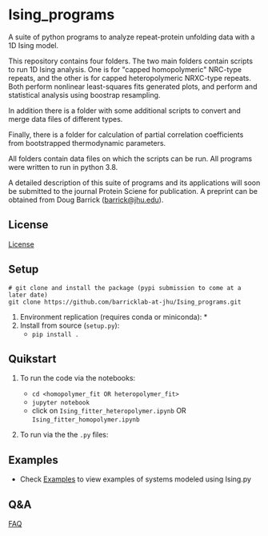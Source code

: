 # Ising_programs

A suite of python programs to analyze repeat-protein unfolding data with a 1D Ising model.

This repository contains four folders.  The two main folders contain scripts to run 1D Ising analysis.
One is for "capped homopolymeric" NRC-type repeats, and the other is for capped heteropolymeric NRXC-type repeats.
Both perform nonlinear least-squares fits generated plots, and perform and statistical analysis using boostrap resampling.

In addition there is a folder with some additional scripts to convert and merge data files of different types.

Finally, there is a folder for calculation of partial correlation coefficients from bootstrapped thermodynamic parameters.

All folders contain data files on which the scripts can be run.  All programs were written to run in python 3.8.

A detailed description of this suite of programs and its applications will soon be submitted to the journal Protein Sciene
for publication.  A preprint can be obtained from Doug Barrick (barrick@jhu.edu).

## License
[License](LICENSE.txt)

## Setup
```
# git clone and install the package (pypi submission to come at a later date)
git clone https://github.com/barricklab-at-jhu/Ising_programs.git
```
1. Environment replication (requires conda or miniconda):
   * 
2. Install from source (```setup.py```):
   * ```pip install .```
## Quikstart
1. To run the code via the notebooks:
   * ```cd <homopolymer_fit OR heteropolymer_fit>```
   * ```jupyter notebook```
   * click on ```Ising_fitter_heteropolymer.ipynb``` OR ```Ising_fitter_homopolymer.ipynb```

2. To run via the the ```.py``` files:
## Examples
* Check [Examples](docs/getting_started/examples.md) to view examples of systems modeled using Ising.py

## Q&A
[FAQ](FAQ.md)